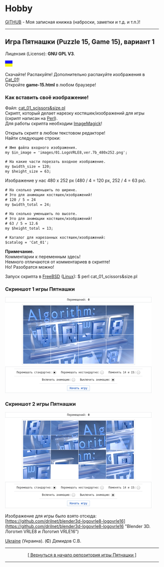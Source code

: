 # Hobby
[GITHUB](https://github.com) - Моя записная книжка (наброски, заметки и т.д. и т.п.)!

<hr>

## Игра Пятнашки (Puzzle 15, Game 15), вариант 1

Лицензия (License): **GNU GPL V3**.

![](https://github.com/drilnet/puzzle15/blob/main/UA.png)

Скачайте! Распакуйте! Дополнительно распакуйте изображения в [Cat_01](https://github.com/drilnet/puzzle15/tree/main/Game-15%20-%20Ver.%203.0.a%2C%20variant%201/Cat_01 "Здесь хранится нарезка изображений для игры!")!
<br>
Откройте **game-15.html** в любом браузере!

### Как вставить своё изображение!

Файл: [cat_01_scissors&size.pl](https://github.com/drilnet/puzzle15/blob/main/Game-15%20-%20Ver.%203.0.a%2C%20variant%201/cat_01_scissors%26size.pl)
<br>
Скрипт, который делает нарезку костяшек/изображений для игры (скрипт написан на [Perl](http://www.perl.org)).
<br>
Для работы скрипта необходим [ImageMagick](https://www.imagemagick.org/)!

Открыть скрипт в любом текстовом редакторе!
<br>
Найти следующие строки:

```
# Имя файла входного изображения.
my $in_image = 'images/01.LogoVRLE8,ver.7b_480x252.png';
```
```
# На какие части порезать входное изображение.
my $width_size = 120;
my $height_size = 63;
```

Изображение у нас 480 x 252 px (480 / 4 = 120 px, 252 / 4 = 63 px).

```
# На сколько уменьшить по ширине.
# Это для анимации костяшек/изображений!
# 120 / 5 = 24
my $width_total = 24;
```
```
# На сколько уменьшить по высоте.
# Это для анимации костяшек/изображений!
# 63 / 5 = 12.6
my $height_total = 13;
```
```
# Каталог для нарезанных костяшек/изображений:
$catalog = 'Cat_01';
```

**Примечание.**
<br>
Комментарии к переменным здесь!
<br>
Немного отличаются от комментариев в скрипте!
<br>
Но! Разобратся можно!

Запуск скрипта в [FreeBSD](https://www.freebsd.org "Berkeley Software Distribution") ([Linux](https://linux.org)): $ perl cat_01_scissors&size.pl

### Скриншот 1 игры Пятнашки

![](https://github.com/drilnet/puzzle15/blob/main/Game-15%20-%20Ver.%203.0.a%2C%20screenshots/Screenshot%201%20-%20Game-15%2C%20variant%201%20(075%25).png "Лицензия (License) на игру: GNU GPL V3. Лицензия (License) на изображение: Free.")

### Скриншот 2 игры Пятнашки
![](https://github.com/drilnet/puzzle15/blob/main/Game-15%20-%20Ver.%203.0.a%2C%20screenshots/Screenshot%202%20-%20Game-15%2C%20variant%201%20(075%25).png "Лицензия (License) на игру: GNU GPL V3. Лицензия (License) на изображение: Free.")

Изображение для игры было взято отсюда: [https://github.com/drilnet/blender3d-logovrle8-logovrle16](https://github.com/drilnet/blender3d-logovrle8-logovrle16 "Blender 3D. Логотип VRLE8 и Логотип VRLE16")

[Ukraine](https://en.wikipedia.org/wiki/Ukraine) (Украина). (**C**) Демидов С.В.

<hr>

<div align="center">
<a href="https://github.com/drilnet/puzzle15">
[ Вернуться в начало репозитория игры Пятнашки ]
</a>
</div>

<hr>
